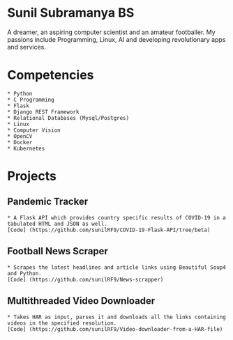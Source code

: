 # Sunil Subramanya BS

 A dreamer, an aspiring computer scientist and an amateur footballer. My passions include Programming, Linux, AI and developing revolutionary apps and services.

# Competencies

    * Python
    * C Programming 
    * Flask
    * Django REST Framework
    * Relational Databases (Mysql/Postgres) 
    * Linux 
    * Computer Vision 
    * OpenCV 
    * Docker 
    * Kubernetes
    
# Projects

## Pandemic Tracker
    * A Flask API which provides country specific results of COVID-19 in a tabulated HTML and JSON as well.
    [Code] (https://github.com/sunilRF9/COVID-19-Flask-API/tree/beta)
    
## Football News Scraper
    * Scrapes the latest headlines and article links using Beautiful Soup4 and Python.
    [Code] (https://github.com/sunilRF9/News-scrapper)
      
## Multithreaded Video Downloader
    * Takes HAR as input, parses it and downloads all the links containing videos in the specified resolution.
    [Code] (https://github.com/sunilRF9/Video-downloader-from-a-HAR-file)
